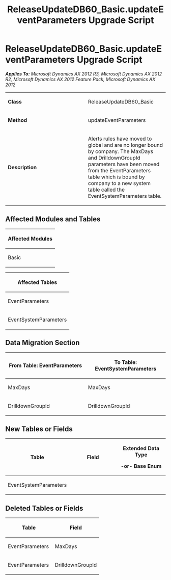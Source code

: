 ﻿---
title: ReleaseUpdateDB60_Basic.updateEventParameters Upgrade Script
TOCTitle: ReleaseUpdateDB60_Basic.updateEventParameters Upgrade Script
ms:assetid: a9078586-ff24-b96e-2798-ffac3af7fea1
ms:mtpsurl: https://msdn.microsoft.com/en-us/library/JJ686411(v=AX.60)
ms:contentKeyID: 49710367
ms.date: 05/18/2015
mtps_version: v=AX.60
---

# ReleaseUpdateDB60\_Basic.updateEventParameters Upgrade Script 


_**Applies To:** Microsoft Dynamics AX 2012 R3, Microsoft Dynamics AX 2012 R2, Microsoft Dynamics AX 2012 Feature Pack, Microsoft Dynamics AX 2012_

<table>
<colgroup>
<col style="width: 50%" />
<col style="width: 50%" />
</colgroup>
<tbody>
<tr class="odd">
<td><p><strong>Class</strong></p></td>
<td><p>ReleaseUpdateDB60_Basic</p></td>
</tr>
<tr class="even">
<td><p><strong>Method</strong></p></td>
<td><p>updateEventParameters</p></td>
</tr>
<tr class="odd">
<td><p><strong>Description</strong></p></td>
<td><p>Alerts rules have moved to global and are no longer bound by company. The MaxDays and DrilldownGroupId parameters have been moved from the EventParameters table which is bound by company to a new system table called the EventSystemParameters table.</p></td>
</tr>
</tbody>
</table>


## Affected Modules and Tables

<table>
<colgroup>
<col style="width: 100%" />
</colgroup>
<thead>
<tr class="header">
<th><p>Affected Modules</p></th>
</tr>
</thead>
<tbody>
<tr class="odd">
<td><p>Basic</p></td>
</tr>
</tbody>
</table>


<table>
<colgroup>
<col style="width: 100%" />
</colgroup>
<thead>
<tr class="header">
<th><p>Affected Tables</p></th>
</tr>
</thead>
<tbody>
<tr class="odd">
<td><p>EventParameters</p></td>
</tr>
<tr class="even">
<td><p>EventSystemParameters</p></td>
</tr>
</tbody>
</table>


## Data Migration Section

<table>
<colgroup>
<col style="width: 50%" />
<col style="width: 50%" />
</colgroup>
<thead>
<tr class="header">
<th><p>From Table: EventParameters</p></th>
<th><p>To Table: EventSystemParameters</p></th>
</tr>
</thead>
<tbody>
<tr class="odd">
<td><p>MaxDays</p></td>
<td><p>MaxDays</p></td>
</tr>
<tr class="even">
<td><p>DrilldownGroupId</p></td>
<td><p>DrilldownGroupId</p></td>
</tr>
</tbody>
</table>


## New Tables or Fields

<table>
<colgroup>
<col style="width: 33%" />
<col style="width: 33%" />
<col style="width: 33%" />
</colgroup>
<thead>
<tr class="header">
<th><p>Table</p></th>
<th><p>Field</p></th>
<th><p>Extended Data Type</p>
<p>-or- Base Enum</p></th>
</tr>
</thead>
<tbody>
<tr class="odd">
<td><p>EventSystemParameters</p></td>
<td><p></p></td>
<td><p></p></td>
</tr>
</tbody>
</table>


## Deleted Tables or Fields

<table>
<colgroup>
<col style="width: 50%" />
<col style="width: 50%" />
</colgroup>
<thead>
<tr class="header">
<th><p>Table</p></th>
<th><p>Field</p></th>
</tr>
</thead>
<tbody>
<tr class="odd">
<td><p>EventParameters</p></td>
<td><p>MaxDays</p></td>
</tr>
<tr class="even">
<td><p>EventParameters</p></td>
<td><p>DrilldownGroupId</p></td>
</tr>
</tbody>
</table>

  


